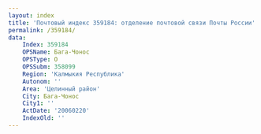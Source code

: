 ```yaml
---
layout: index
title: 'Почтовый индекс 359184: отделение почтовой связи Почты России'
permalink: /359184/
data:
    Index: 359184
    OPSName: Бага-Чонос
    OPSType: О
    OPSSubm: 358099
    Region: 'Калмыкия Республика'
    Autonom: ''
    Area: 'Целинный район'
    City: Бага-Чонос
    City1: ''
    ActDate: '20060220'
    IndexOld: ''
---
```

